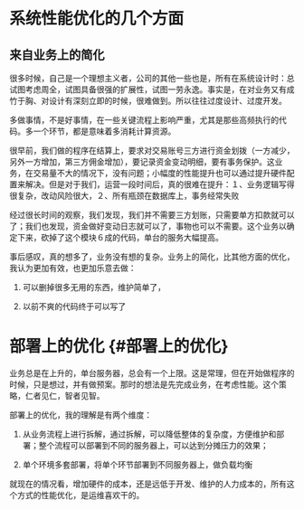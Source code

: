 # 系统性能优化的几个方面

## 来自业务上的简化

很多时候，自己是一个理想主义者，公司的其他一些也是，所有在系统设计时：总试图考虑周全，试图具备很强的扩展性，试图一劳永逸。事实是，在对业务又有成竹于胸、对设计有深刻立即的时候，很难做到。所以往往过度设计、过度开发。

多做事情，不是好事情，在一些关键流程上影响严重，尤其是那些高频执行的代码。多一个环节，都是意味着多消耗计算资源。

很早前，我们做的程序在结算上，要求对交易账号三方进行资金划拨（一方减少，另外一方增加，第三方佣金增加），要记录资金变动明细，要有事务保护。这业务，在交易量不大的情况下，没有问题；小幅度的性能提升也可以通过提升硬件配置来解决。但是对于我们，运营一段时间后，真的很难在提升：１、业务逻辑写得很复杂，改动风险很大，２、所有瓶颈在数据库上，事务经常失败

经过很长时间的观察，我们发现，我们并不需要三方划账，只需要单方扣款就可以了；我们也发现，资金做好变动日志就可以了，事物也可以不需要。这个业务以确定下来，砍掉了这个模块６成的代码，单台的服务大幅提高。

事后感叹，真的想多了，业务没有想的复杂。业务上的简化，比其他方面的优化，我认为更加有效，也更加乐意去做：

1. 可以删掉很多无用的东西，维护简单了，

2. 以前不爽的代码终于可以写了

# 部署上的优化 {#部署上的优化}

业务总是在上升的，单台服务器，总会有一个上限。这是常理，但在开始做程序的时候，只是想过，并有做预案。那时的想法是先完成业务，在考虑性能。这个策略，仁者见仁，智者见智。

部署上的优化，我的理解是有两个维度：

1. 从业务流程上进行拆解，通过拆解，可以降低整体的复杂度，方便维护和部署；整个流程可以部署到不同的服务器上，可以达到分摊压力的效果；

2. 单个环境多套部署，将单个环节部署到不同服务器上，做负载均衡

就现在的情况看，增加硬件的成本，还是远低于开发、维护的人力成本的，所有这个方式的性能优化，是运维喜欢干的。

